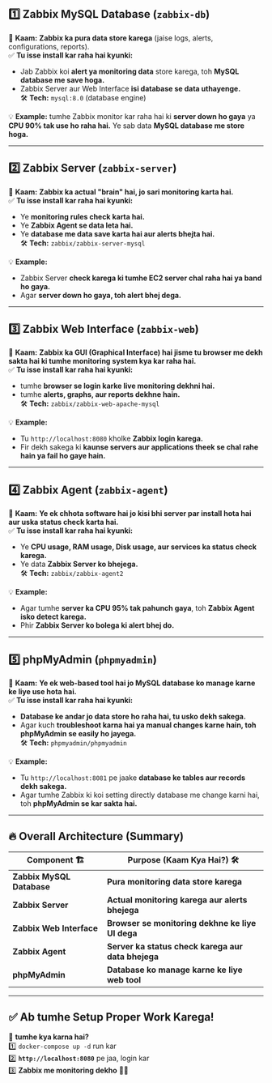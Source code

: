 
## **1️⃣ Zabbix MySQL Database (`zabbix-db`)**  
📌 **Kaam:** **Zabbix ka pura data store karega** (jaise logs, alerts, configurations, reports).  
✅ **Tu isse install kar raha hai kyunki:**  
- Jab Zabbix koi **alert ya monitoring data** store karega, toh **MySQL database me save hoga.**  
- Zabbix Server aur Web Interface **isi database se data uthayenge.**  
🛠 **Tech:** `mysql:8.0` (database engine)  

💡 **Example:** tumhe Zabbix monitor kar raha hai ki **server down ho gaya** ya **CPU 90% tak use ho raha hai.** Ye sab data **MySQL database me store hoga.**  

---

## **2️⃣ Zabbix Server (`zabbix-server`)**  
📌 **Kaam:** **Zabbix ka actual "brain" hai, jo sari monitoring karta hai.**  
✅ **Tu isse install kar raha hai kyunki:**  
- Ye **monitoring rules check karta hai.**  
- Ye **Zabbix Agent se data leta hai.**  
- Ye **database me data save karta hai aur alerts bhejta hai.**  
🛠 **Tech:** `zabbix/zabbix-server-mysql`  

💡 **Example:**  
- Zabbix Server **check karega ki tumhe EC2 server chal raha hai ya band ho gaya.**  
- Agar **server down ho gaya, toh alert bhej dega.**  

---

## **3️⃣ Zabbix Web Interface (`zabbix-web`)**  
📌 **Kaam:** **Zabbix ka GUI (Graphical Interface) hai jisme tu browser me dekh sakta hai ki tumhe monitoring system kya kar raha hai.**  
✅ **Tu isse install kar raha hai kyunki:**  
- tumhe **browser se login karke live monitoring dekhni hai.**  
- tumhe **alerts, graphs, aur reports dekhne hain.**  
🛠 **Tech:** `zabbix/zabbix-web-apache-mysql`  

💡 **Example:**  
- Tu `http://localhost:8080` kholke **Zabbix login karega.**  
- Fir dekh sakega ki **kaunse servers aur applications theek se chal rahe hain ya fail ho gaye hain.**  

---

## **4️⃣ Zabbix Agent (`zabbix-agent`)**  
📌 **Kaam:** **Ye ek chhota software hai jo kisi bhi server par install hota hai aur uska status check karta hai.**  
✅ **Tu isse install kar raha hai kyunki:**  
- Ye **CPU usage, RAM usage, Disk usage, aur services ka status check karega.**  
- Ye data **Zabbix Server ko bhejega.**  
🛠 **Tech:** `zabbix/zabbix-agent2`  

💡 **Example:**  
- Agar tumhe **server ka CPU 95% tak pahunch gaya**, toh **Zabbix Agent isko detect karega.**  
- Phir **Zabbix Server ko bolega ki alert bhej do.**  

---

## **5️⃣ phpMyAdmin (`phpmyadmin`)**  
📌 **Kaam:** **Ye ek web-based tool hai jo MySQL database ko manage karne ke liye use hota hai.**  
✅ **Tu isse install kar raha hai kyunki:**  
- **Database ke andar jo data store ho raha hai, tu usko dekh sakega.**  
- Agar kuch **troubleshoot karna hai ya manual changes karne hain, toh phpMyAdmin se easily ho jayega.**  
🛠 **Tech:** `phpmyadmin/phpmyadmin`  

💡 **Example:**  
- Tu `http://localhost:8081` pe jaake **database ke tables aur records dekh sakega.**  
- Agar tumhe Zabbix ki koi setting directly database me change karni hai, toh **phpMyAdmin se kar sakta hai.**  

---

## **🔥 Overall Architecture (Summary)**
| **Component** 🏗 | **Purpose (Kaam Kya Hai?)** 🛠 |
|----------------|----------------|
| **Zabbix MySQL Database** | **Pura monitoring data store karega** |
| **Zabbix Server** | **Actual monitoring karega aur alerts bhejega** |
| **Zabbix Web Interface** | **Browser se monitoring dekhne ke liye UI dega** |
| **Zabbix Agent** | **Server ka status check karega aur data bhejega** |
| **phpMyAdmin** | **Database ko manage karne ke liye web tool** |

---

## **✅ Ab tumhe Setup Proper Work Karega!**
🎯 **tumhe kya karna hai?**  
1️⃣ `docker-compose up -d` run kar  
2️⃣ **`http://localhost:8080`** pe jaa, login kar  
3️⃣ **Zabbix me monitoring dekho** 🚀🔥
